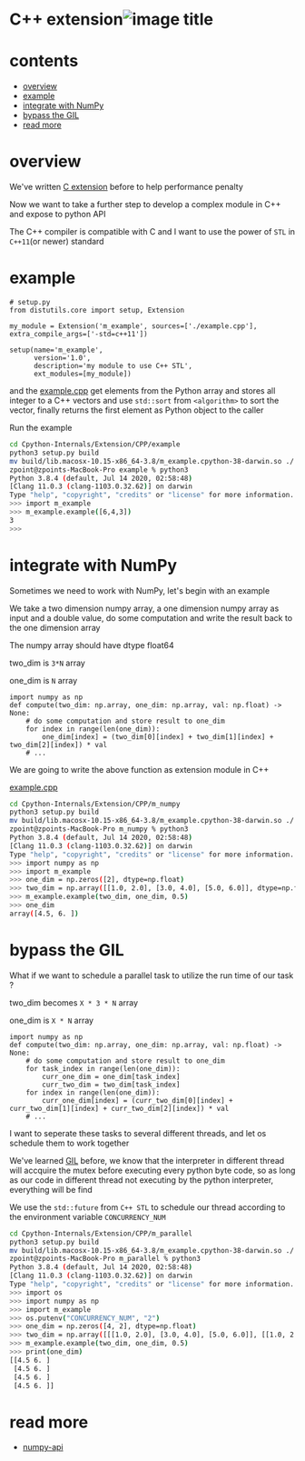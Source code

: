 # C++ extension![image title](http://www.zpoint.xyz:8080/count/tag.svg?url=github%2FCPython-Internals/cpp_ext)

# contents

* [overview](#overview)
* [example](#example)
* [integrate with NumPy](#integrate-with-NumPy)
* [bypass the GIL](#bypass-the-GIL)
* [read more](#read-more)

# overview

We've written [C extension](https://github.com/zpoint/CPython-Internals/blob/master/Extension/C/c.md) before to help performance penalty

Now we want to take a further step to develop a complex module in C++ and expose to python API

The C++ compiler is compatible with C and I want to use the power of `STL` in `C++11`(or newer) standard

# example

```python3
# setup.py
from distutils.core import setup, Extension

my_module = Extension('m_example', sources=['./example.cpp'], extra_compile_args=['-std=c++11'])

setup(name='m_example',
      version='1.0',
      description='my module to use C++ STL',
      ext_modules=[my_module])
```

and the [example.cpp](https://github.com/zpoint/CPython-Internals/blob/master/Extension/CPP/example/example.cpp) get elements from the Python array and stores all integer to a C++ vectors and use `std::sort` from `<algorithm>` to sort the vector, finally returns the first element as Python object to the caller

Run the example

```bash
cd Cpython-Internals/Extension/CPP/example
python3 setup.py build
mv build/lib.macosx-10.15-x86_64-3.8/m_example.cpython-38-darwin.so ./
zpoint@zpoints-MacBook-Pro example % python3
Python 3.8.4 (default, Jul 14 2020, 02:58:48)
[Clang 11.0.3 (clang-1103.0.32.62)] on darwin
Type "help", "copyright", "credits" or "license" for more information.
>>> import m_example
>>> m_example.example([6,4,3])
3
>>>
```

# integrate with NumPy

Sometimes we need to work with NumPy, let's begin with an example

We take a two dimension numpy array, a one dimension numpy array as input and a double value, do some computation and write  the result back to the one dimension array

The numpy array should have dtype float64

two_dim is `3*N` array

one_dim is `N` array

```python3
import numpy as np
def compute(two_dim: np.array, one_dim: np.array, val: np.float) -> None:
	# do some computation and store result to one_dim
	for index in range(len(one_dim)):
		one_dim[index] = (two_dim[0][index] + two_dim[1][index] + two_dim[2][index]) * val 
	# ...
```

We are going to write the above function as extension module in C++ 

[example.cpp](https://github.com/zpoint/CPython-Internals/blob/master/Extension/CPP/m_numpy/example.cpp)

```bash
cd Cpython-Internals/Extension/CPP/m_numpy
python3 setup.py build
mv build/lib.macosx-10.15-x86_64-3.8/m_example.cpython-38-darwin.so ./
zpoint@zpoints-MacBook-Pro m_numpy % python3
Python 3.8.4 (default, Jul 14 2020, 02:58:48) 
[Clang 11.0.3 (clang-1103.0.32.62)] on darwin
Type "help", "copyright", "credits" or "license" for more information.
>>> import numpy as np
>>> import m_example
>>> one_dim = np.zeros([2], dtype=np.float)
>>> two_dim = np.array([[1.0, 2.0], [3.0, 4.0], [5.0, 6.0]], dtype=np.float)
>>> m_example.example(two_dim, one_dim, 0.5)
>>> one_dim
array([4.5, 6. ])
```

# bypass the GIL

What if we want to schedule a parallel task to utilize the run time of our task ?

two_dim becomes `X * 3 * N` array

one_dim is `X * N` array

```python3
import numpy as np
def compute(two_dim: np.array, one_dim: np.array, val: np.float) -> None:
	# do some computation and store result to one_dim
	for task_index in range(len(one_dim)):
		curr_one_dim = one_dim[task_index]
		curr_two_dim = two_dim[task_index]
	for index in range(len(one_dim)):
		curr_one_dim[index] = (curr_two_dim[0][index] + curr_two_dim[1][index] + curr_two_dim[2][index]) * val
	# ...
```

I want to seperate these tasks to several different threads, and let os schedule them to work together

We've learned [GIL](https://github.com/zpoint/CPython-Internals/blob/master/Interpreter/gil/gil.md) before, we know that the interpreter in different thread will accquire the mutex before executing every python byte code, so as long as our code in different thread not executing by the python interpreter, everything will be find

We use the `std::future` from `C++ STL` to schedule our thread according to the environment variable `CONCURRENCY_NUM`

```bash
cd Cpython-Internals/Extension/CPP/m_parallel
python3 setup.py build
mv build/lib.macosx-10.15-x86_64-3.8/m_example.cpython-38-darwin.so ./
zpoint@zpoints-MacBook-Pro m_parallel % python3
Python 3.8.4 (default, Jul 14 2020, 02:58:48) 
[Clang 11.0.3 (clang-1103.0.32.62)] on darwin
Type "help", "copyright", "credits" or "license" for more information.
>>> import os
>>> import numpy as np
>>> import m_example
>>> os.putenv("CONCURRENCY_NUM", "2")
>>> one_dim = np.zeros([4, 2], dtype=np.float)
>>> two_dim = np.array([[[1.0, 2.0], [3.0, 4.0], [5.0, 6.0]], [[1.0, 2.0], [3.0, 4.0], [5.0, 6.0]], [[1.0, 2.0], [3.0, 4.0], [5.0, 6.0]], [[1.0, 2.0], [3.0, 4.0], [5.0, 6.0]]], dtype=np.float)
>>> m_example.example(two_dim, one_dim, 0.5)
>>> print(one_dim)
[[4.5 6. ]
 [4.5 6. ]
 [4.5 6. ]
 [4.5 6. ]]
```



# read more

* [numpy-api](https://numpy.org/doc/stable/reference/c-api/array.html?highlight=array%20api)
